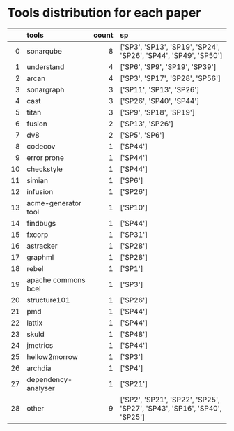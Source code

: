# Tools distribution for each paper
|    | tools               |   count | sp                                                                      |
|---:|:--------------------|--------:|:------------------------------------------------------------------------|
|  0 | sonarqube           |       8 | ['SP3', 'SP13', 'SP19', 'SP24', 'SP26', 'SP44', 'SP49', 'SP50']         |
|  1 | understand          |       4 | ['SP6', 'SP9', 'SP19', 'SP39']                                          |
|  2 | arcan               |       4 | ['SP3', 'SP17', 'SP28', 'SP56']                                         |
|  3 | sonargraph          |       3 | ['SP11', 'SP13', 'SP26']                                                |
|  4 | cast                |       3 | ['SP26', 'SP40', 'SP44']                                                |
|  5 | titan               |       3 | ['SP9', 'SP18', 'SP19']                                                 |
|  6 | fusion              |       2 | ['SP13', 'SP26']                                                        |
|  7 | dv8                 |       2 | ['SP5', 'SP6']                                                          |
|  8 | codecov             |       1 | ['SP44']                                                                |
|  9 | error prone         |       1 | ['SP44']                                                                |
| 10 | checkstyle          |       1 | ['SP44']                                                                |
| 11 | simian              |       1 | ['SP6']                                                                 |
| 12 | infusion            |       1 | ['SP26']                                                                |
| 13 | acme-generator tool |       1 | ['SP10']                                                                |
| 14 | findbugs            |       1 | ['SP44']                                                                |
| 15 | fxcorp              |       1 | ['SP31']                                                                |
| 16 | astracker           |       1 | ['SP28']                                                                |
| 17 | graphml             |       1 | ['SP28']                                                                |
| 18 | rebel               |       1 | ['SP1']                                                                 |
| 19 | apache commons bcel |       1 | ['SP3']                                                                 |
| 20 | structure101        |       1 | ['SP26']                                                                |
| 21 | pmd                 |       1 | ['SP44']                                                                |
| 22 | lattix              |       1 | ['SP44']                                                                |
| 23 | skuld               |       1 | ['SP48']                                                                |
| 24 | jmetrics            |       1 | ['SP44']                                                                |
| 25 | hellow2morrow       |       1 | ['SP3']                                                                 |
| 26 | archdia             |       1 | ['SP4']                                                                 |
| 27 | dependency-analyser |       1 | ['SP21']                                                                |
| 28 | other               |       9 | ['SP2', 'SP21', 'SP22', 'SP25', 'SP27', 'SP43', 'SP16', 'SP40', 'SP25'] |
